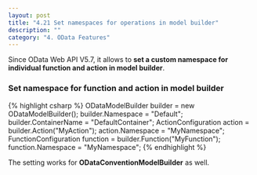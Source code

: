 ```yaml
---
layout: post
title: "4.21 Set namespaces for operations in model builder"
description: ""
category: "4. OData Features"
---
```


Since OData Web API V5.7, it allows to <strong>set a custom namespace for individual function and action in model builder</strong>.

### Set namespace for function and action in model builder

{% highlight csharp %}
ODataModelBuilder builder = new ODataModelBuilder();
builder.Namespace = "Default";
builder.ContainerName = "DefaultContainer";
ActionConfiguration action = builder.Action("MyAction");
action.Namespace = "MyNamespace";
FunctionConfiguration function = builder.Function("MyFunction");
function.Namespace = "MyNamespace";
{% endhighlight %}

The setting works for <strong>ODataConventionModelBuilder</strong> as well.
